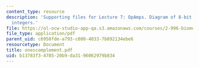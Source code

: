 ```yaml
---
content_type: resource
description: 'Supporting files for Lecture 7: OpAmps. Diagram of 8-bit one''s complement
  integers.'
file: https://ol-ocw-studio-app-qa.s3.amazonaws.com/courses/2-996-biomedical-devices-design-laboratory-fall-2007/b13783f3478520b9da3196062979b834_onescomplement.pdf
file_type: application/pdf
parent_uid: c6958fde-a793-c080-4033-7b892134ebe6
resourcetype: Document
title: onescomplement.pdf
uid: b13783f3-4785-20b9-da31-96062979b834
---
```

